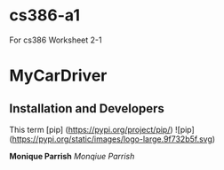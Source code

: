 # cs386-a1
For cs386 Worksheet 2-1

# MyCarDriver
## Installation and Developers 
This term [pip] (https://pypi.org/project/pip/)
![pip] (https://pypi.org/static/images/logo-large.9f732b5f.svg)


**Monique Parrish**
_Monqiue Parrish_
